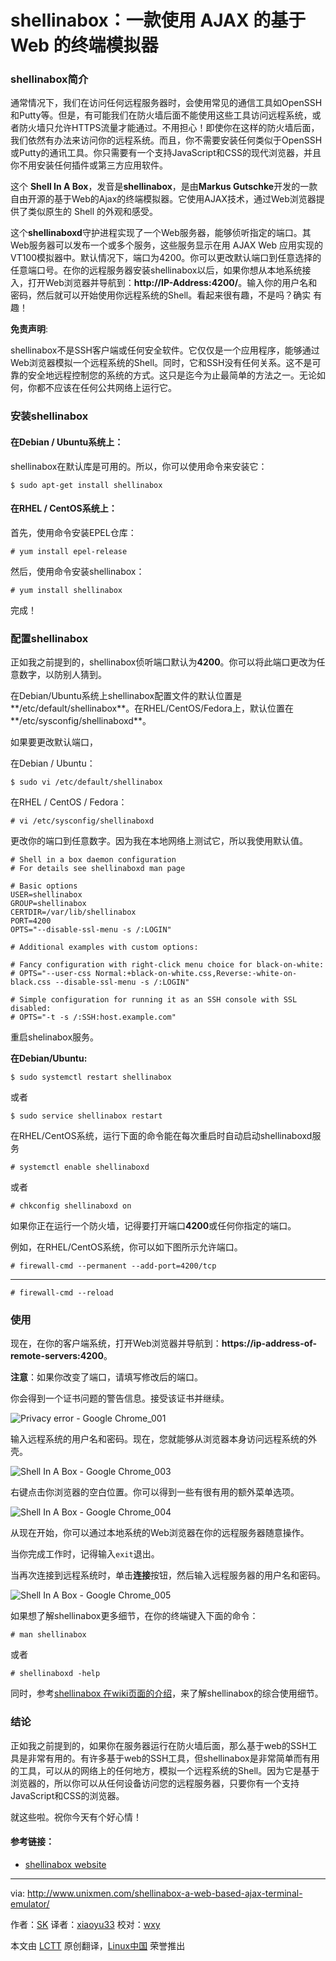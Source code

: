 shellinabox：一款使用  AJAX 的基于 Web 的终端模拟器
================================================================================

### shellinabox简介 ###

通常情况下，我们在访问任何远程服务器时，会使用常见的通信工具如OpenSSH和Putty等。但是，有可能我们在防火墙后面不能使用这些工具访问远程系统，或者防火墙只允许HTTPS流量才能通过。不用担心！即使你在这样的防火墙后面，我们依然有办法来访问你的远程系统。而且，你不需要安装任何类似于OpenSSH或Putty的通讯工具。你只需要有一个支持JavaScript和CSS的现代浏览器，并且你不用安装任何插件或第三方应用软件。

这个 **Shell In A Box**，发音是**shellinabox**，是由**Markus Gutschke**开发的一款自由开源的基于Web的Ajax的终端模拟器。它使用AJAX技术，通过Web浏览器提供了类似原生的 Shell 的外观和感受。

这个**shellinaboxd**守护进程实现了一个Web服务器，能够侦听指定的端口。其Web服务器可以发布一个或多个服务，这些服务显示在用 AJAX Web 应用实现的VT100模拟器中。默认情况下，端口为4200。你可以更改默认端口到任意选择的任意端口号。在你的远程服务器安装shellinabox以后，如果你想从本地系统接入，打开Web浏览器并导航到：**http://IP-Address:4200/**。输入你的用户名和密码，然后就可以开始使用你远程系统的Shell。看起来很有趣，不是吗？确实 有趣！

**免责声明**:

shellinabox不是SSH客户端或任何安全软件。它仅仅是一个应用程序，能够通过Web浏览器模拟一个远程系统的Shell。同时，它和SSH没有任何关系。这不是可靠的安全地远程控制您的系统的方式。这只是迄今为止最简单的方法之一。无论如何，你都不应该在任何公共网络上运行它。

### 安装shellinabox ###

#### 在Debian / Ubuntu系统上： ####

shellinabox在默认库是可用的。所以，你可以使用命令来安装它：

    $ sudo apt-get install shellinabox

#### 在RHEL / CentOS系统上： ####

首先，使用命令安装EPEL仓库：

    # yum install epel-release

然后，使用命令安装shellinabox：

    # yum install shellinabox

完成！

### 配置shellinabox ###

正如我之前提到的，shellinabox侦听端口默认为**4200**。你可以将此端口更改为任意数字，以防别人猜到。

在Debian/Ubuntu系统上shellinabox配置文件的默认位置是**/etc/default/shellinabox**。在RHEL/CentOS/Fedora上，默认位置在**/etc/sysconfig/shellinaboxd**。

如果要更改默认端口，

在Debian / Ubuntu：

    $ sudo vi /etc/default/shellinabox

在RHEL / CentOS / Fedora：

    # vi /etc/sysconfig/shellinaboxd

更改你的端口到任意数字。因为我在本地网络上测试它，所以我使用默认值。

    # Shell in a box daemon configuration
    # For details see shellinaboxd man page
    
    # Basic options
    USER=shellinabox
    GROUP=shellinabox
    CERTDIR=/var/lib/shellinabox
    PORT=4200
    OPTS="--disable-ssl-menu -s /:LOGIN"
    
    # Additional examples with custom options:
    
    # Fancy configuration with right-click menu choice for black-on-white:
    # OPTS="--user-css Normal:+black-on-white.css,Reverse:-white-on-black.css --disable-ssl-menu -s /:LOGIN"
    
    # Simple configuration for running it as an SSH console with SSL disabled:
    # OPTS="-t -s /:SSH:host.example.com"

重启shelinabox服务。

**在Debian/Ubuntu:**

    $ sudo systemctl restart shellinabox

或者

    $ sudo service shellinabox restart

在RHEL/CentOS系统，运行下面的命令能在每次重启时自动启动shellinaboxd服务

    # systemctl enable shellinaboxd

或者

    # chkconfig shellinaboxd on

如果你正在运行一个防火墙，记得要打开端口**4200**或任何你指定的端口。

例如，在RHEL/CentOS系统，你可以如下图所示允许端口。

    # firewall-cmd --permanent --add-port=4200/tcp

----------

    # firewall-cmd --reload

### 使用 ###

现在，在你的客户端系统，打开Web浏览器并导航到：**https://ip-address-of-remote-servers:4200**。

**注意**：如果你改变了端口，请填写修改后的端口。

你会得到一个证书问题的警告信息。接受该证书并继续。

![Privacy error - Google Chrome_001](http://www.unixmen.com/wp-content/uploads/2015/08/Privacy-error-Google-Chrome_001.jpg)

输入远程系统的用户名和密码。现在，您就能够从浏览器本身访问远程系统的外壳。

![Shell In A Box - Google Chrome_003](http://www.unixmen.com/wp-content/uploads/2015/08/sk@server1-Shell-In-A-Box-Google-Chrome_003.jpg)

右键点击你浏览器的空白位置。你可以得到一些有很有用的额外菜单选项。

![Shell In A Box - Google Chrome_004](http://www.unixmen.com/wp-content/uploads/2015/08/sk@server1-Shell-In-A-Box-Google-Chrome_004.jpg)

从现在开始，你可以通过本地系统的Web浏览器在你的远程服务器随意操作。

当你完成工作时，记得输入`exit`退出。

当再次连接到远程系统时，单击**连接**按钮，然后输入远程服务器的用户名和密码。

![Shell In A Box - Google Chrome_005](http://www.unixmen.com/wp-content/uploads/2015/08/sk@server1-Shell-In-A-Box-Google-Chrome_005.jpg)

如果想了解shellinabox更多细节，在你的终端键入下面的命令：

    # man shellinabox

或者

    # shellinaboxd -help

同时，参考[shellinabox 在wiki页面的介绍][1]，来了解shellinabox的综合使用细节。

### 结论 ###

正如我之前提到的，如果你在服务器运行在防火墙后面，那么基于web的SSH工具是非常有用的。有许多基于web的SSH工具，但shellinabox是非常简单而有用的工具，可以从的网络上的任何地方，模拟一个远程系统的Shell。因为它是基于浏览器的，所以你可以从任何设备访问您的远程服务器，只要你有一个支持JavaScript和CSS的浏览器。

就这些啦。祝你今天有个好心情！

#### 参考链接： ####

- [shellinabox website][2]

--------------------------------------------------------------------------------

via: http://www.unixmen.com/shellinabox-a-web-based-ajax-terminal-emulator/

作者：[SK][a]
译者：[xiaoyu33](https://github.com/xiaoyu33)
校对：[wxy](https://github.com/wxy)

本文由 [LCTT](https://github.com/LCTT/TranslateProject) 原创翻译，[Linux中国](http://linux.cn/) 荣誉推出

[a]:http://www.unixmen.com/author/sk/
[1]:https://code.google.com/p/shellinabox/wiki/shellinaboxd_man
[2]:https://code.google.com/p/shellinabox/
